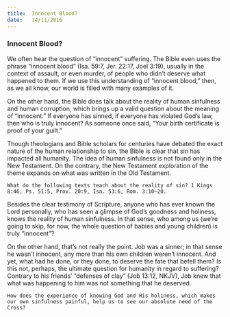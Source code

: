 ```yaml
---
title:  Innocent Blood?
date:   14/11/2016
---
```


### Innocent Blood?

We often hear the question of “innocent” suffering. The Bible even uses the phrase “innocent blood” (Isa. 59:7, Jer. 22:17, Joel 3:19), usually in the context of assault, or even murder, of people who didn’t deserve what happened to them. If we use this understanding of “innocent blood,” then, as we all know, our world is filled with many examples of it.

On the other hand, the Bible does talk about the reality of human sinfulness and human corruption, which brings up a valid question about the meaning of “innocent.” If everyone has sinned, if everyone has violated God’s law, then who is truly innocent? As someone once said, “Your birth certificate is proof of your guilt.”

Though theologians and Bible scholars for centuries have debated the exact nature of the human relationship to sin, the Bible is clear that sin has impacted all humanity. The idea of human sinfulness is not found only in the New Testament. On the contrary, the New Testament exploration of the theme expands on what was written in the Old Testament.

`What do the following texts teach about the reality of sin? 1 Kings 8:46, Ps. 51:5, Prov. 20:9, Isa. 53:6, Rom. 3:10–20.`

Besides the clear testimony of Scripture, anyone who has ever known the Lord personally, who has seen a glimpse of God’s goodness and holiness, knows the reality of human sinfulness. In that sense, who among us (we’re going to skip, for now, the whole question of babies and young children) is truly “innocent”?

On the other hand, that’s not really the point. Job was a sinner; in that sense he wasn’t innocent, any more than his own children weren’t innocent. And yet, what had he done, or they done, to deserve the fate that befell them? Is this not, perhaps, the ultimate question for humanity in regard to suffering? Contrary to his friends’ “defenses of clay” (Job 13:12, NKJV), Job knew that what was happening to him was not something that he deserved.
   
`How does the experience of knowing God and His holiness, which makes our own sinfulness painful, help us to see our absolute need of the Cross?`